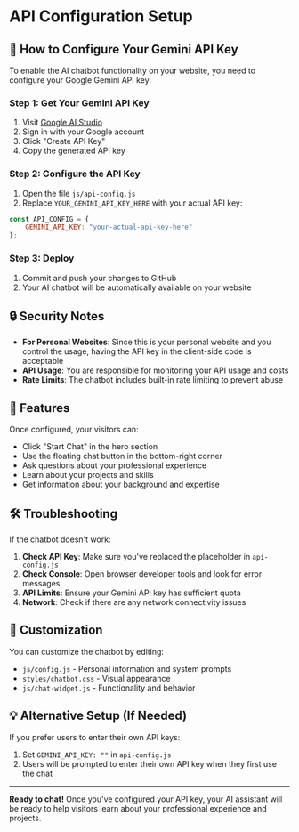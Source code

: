 # API Configuration Setup

## 🔑 How to Configure Your Gemini API Key

To enable the AI chatbot functionality on your website, you need to configure your Google Gemini API key.

### Step 1: Get Your Gemini API Key

1. Visit [Google AI Studio](https://aistudio.google.com/app/apikey)
2. Sign in with your Google account
3. Click "Create API Key"
4. Copy the generated API key

### Step 2: Configure the API Key

1. Open the file `js/api-config.js`
2. Replace `YOUR_GEMINI_API_KEY_HERE` with your actual API key:

```javascript
const API_CONFIG = {
    GEMINI_API_KEY: "your-actual-api-key-here"
};
```

### Step 3: Deploy

1. Commit and push your changes to GitHub
2. Your AI chatbot will be automatically available on your website

## 🔒 Security Notes

- **For Personal Websites**: Since this is your personal website and you control the usage, having the API key in the client-side code is acceptable
- **API Usage**: You are responsible for monitoring your API usage and costs
- **Rate Limits**: The chatbot includes built-in rate limiting to prevent abuse

## 🚀 Features

Once configured, your visitors can:
- Click "Start Chat" in the hero section
- Use the floating chat button in the bottom-right corner
- Ask questions about your professional experience
- Learn about your projects and skills
- Get information about your background and expertise

## 🛠️ Troubleshooting

If the chatbot doesn't work:

1. **Check API Key**: Make sure you've replaced the placeholder in `api-config.js`
2. **Check Console**: Open browser developer tools and look for error messages
3. **API Limits**: Ensure your Gemini API key has sufficient quota
4. **Network**: Check if there are any network connectivity issues

## 📝 Customization

You can customize the chatbot by editing:
- `js/config.js` - Personal information and system prompts
- `styles/chatbot.css` - Visual appearance
- `js/chat-widget.js` - Functionality and behavior

## 💡 Alternative Setup (If Needed)

If you prefer users to enter their own API keys:
1. Set `GEMINI_API_KEY: ""` in `api-config.js`
2. Users will be prompted to enter their own API key when they first use the chat

---

**Ready to chat!** Once you've configured your API key, your AI assistant will be ready to help visitors learn about your professional experience and projects.